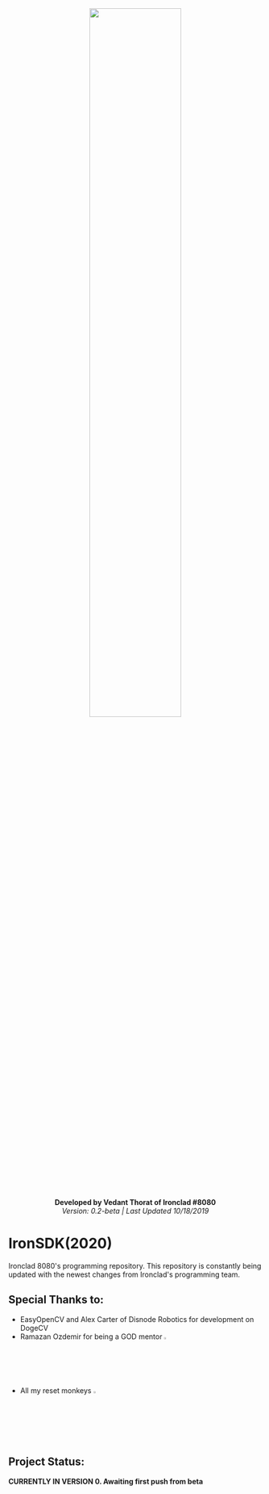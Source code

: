 <div align="center">
  <img src="https://i.imgur.com/9nZyLP6.jpg" width="60%" height="60%" class="center">
  <br></br>
<b>Developed by Vedant Thorat of Ironclad #8080</b>
  <br/>
  <i>Version: 0.2-beta | Last Updated 10/18/2019</i>
</div>

# IronSDK(2020)
Ironclad 8080's programming repository. This repository is constantly being updated with the newest changes from Ironclad's programming team.

## Special Thanks to:
- EasyOpenCV and Alex Carter of Disnode Robotics for development on DogeCV
- Ramazan Ozdemir for being a GOD mentor <img src ="https://i.imgur.com/EZm56V7.jpg" width="2.5%" height="2.5%" class="center">
- All my reset monkeys <img src="https://i.imgur.com/MeZJyow.png" width="2.5%" height="2.5%" class="center">

## Project Status:
**CURRENTLY IN VERSION 0. Awaiting first push from beta**
